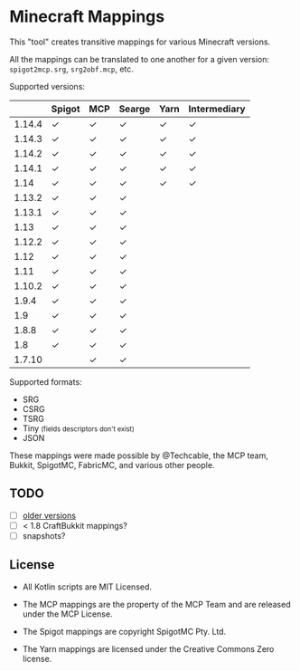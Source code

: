 # Minecraft Mappings

This "tool" creates transitive mappings for various Minecraft versions.

All the mappings can be translated to one another for a given version: `spigot2mcp.srg`, `srg2obf.mcp`, etc.

Supported versions:

|        | Spigot   | MCP      | Searge   | Yarn     | Intermediary |
|--------|----------|----------|----------|----------|--------------|
| 1.14.4 | &#x2713; | &#x2713; | &#x2713; | &#x2713; | &#x2713;     |
| 1.14.3 | &#x2713; | &#x2713; | &#x2713; | &#x2713; | &#x2713;     |
| 1.14.2 | &#x2713; | &#x2713; | &#x2713; | &#x2713; | &#x2713;     |
| 1.14.1 | &#x2713; | &#x2713; | &#x2713; | &#x2713; | &#x2713;     |
| 1.14   | &#x2713; | &#x2713; | &#x2713; | &#x2713; | &#x2713;     |
| 1.13.2 | &#x2713; | &#x2713; | &#x2713; |          |              |
| 1.13.1 | &#x2713; | &#x2713; | &#x2713; |          |              |
| 1.13   | &#x2713; | &#x2713; | &#x2713; |          |              |
| 1.12.2 | &#x2713; | &#x2713; | &#x2713; |          |              |
| 1.12   | &#x2713; | &#x2713; | &#x2713; |          |              |
| 1.11   | &#x2713; | &#x2713; | &#x2713; |          |              |
| 1.10.2 | &#x2713; | &#x2713; | &#x2713; |          |              |
| 1.9.4  | &#x2713; | &#x2713; | &#x2713; |          |              |
| 1.9    | &#x2713; | &#x2713; | &#x2713; |          |              |
| 1.8.8  | &#x2713; | &#x2713; | &#x2713; |          |              |
| 1.8    | &#x2713; | &#x2713; | &#x2713; |          |              |
| 1.7.10 |          | &#x2713; | &#x2713; |          |              |

Supported formats:

- SRG
- CSRG
- TSRG
- Tiny <small>(fields descriptors don't exist)</small>
- JSON

These mappings were made possible by @Techcable, the MCP team, Bukkit, SpigotMC, FabricMC, and various other people.

## TODO

- [ ] [older versions](https://github.com/agaricusb/MinecraftRemapping)
- [ ] < 1.8 CraftBukkit mappings?
- [ ] snapshots?

## License

* All Kotlin scripts are MIT Licensed.

* The MCP mappings are the property of the MCP Team and are released under the MCP License.

* The Spigot mappings are copyright SpigotMC Pty. Ltd.

* The Yarn mappings are licensed under the Creative Commons Zero license.
